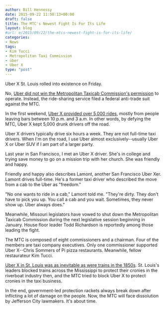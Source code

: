 ```yaml
---
author: Bill Hennessy
date: 2015-09-22 11:58:13+00:00
draft: false
title: The MTC's Newest Fight Is For Its Life
layout: blog
#url: e/2015/09/22/the-mtcs-newest-fight-is-for-its-life/
categories:
- News
tags:
- Kim Tucci
- Metropolitan Taxi Commission
- über
- Uber X
type: "post"
---
```


Uber X St. Louis rolled into existence on Friday.

No, [Uber did not win the Metropolitan Taxicab Commission's permission](https://www.stlamerican.com/news/local_news/article_2fe77fc2-6069-11e5-a517-5b93d457e521.html) to operate. Instead, the ride-sharing service filed a federal anti-trade suit against the MTC.

In the first weekend, [Uber X provided over 5,000 rides](https://www.stltoday.com/business/local/uber-attracts-late-night-passengers-in-st-louis-debut/article_c5f4b620-63fd-5b3d-983b-27596431ace5.html), mostly from people leaving bars between 10 p.m. and 3 a.m. In other words, by defying the MTC, Uber X kept 5,000 drunk drivers off the road.

Uber X drivers typically drive six hours a week. They are not full-time taxi drivers. When I'm on the road, I use Uber almost exclusively--usually Uber X or Uber SUV if I am part of a larger party.

Last year in San Francisco, I met an Uber X driver. She's in college and trying save money to go on a mission trip with her church. She was friendly and happy.

Friendly and happy also describes Lamont, another San Francisco Uber Xer. Lamont drives full-time. He's a former taxi driver who described the move from a cab to the Uber as "freedom."

"No one wants to ride in a cab," Lamont told me. "They're dirty. They don't have to pick you up. You call a cab and you wait. Sometimes, they never show up. Uber always does."

Meanwhile, Missouri legislators have vowed to shut down the Metropolitan Taxicab Commission during the next legislative session beginning in January. House floor leader Todd Richardson is reportedly among those leading the fight.

The MTC is composed of eight commissioners and a chairman. Four of the members are taxi company executives. Only one commissioner supported Uber X--Chris Sommers of Pi pizza restaurants. Meanwhile, fellow restaurateur Kim Tucci.

[Uber X in St. Louis was as inevitable as were trains in the 1850s](https://hennessysview.com/2013/08/13/what-can-missouri-legislators-learn-from-19th-century-st-louis-politicians/). St. Louis's leaders blocked trains across the Mississippi to protect their cronies in the riverboat industry then, and the MTC tried to block Uber X to protect cronies in the taxi business.

In the end, government-led protection rackets always break down after inflicting a lot of damage on the people. Now, the MTC will face dissolution by Jefferson City lawmakers. It's about time.




